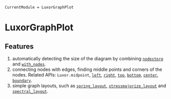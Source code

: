 ```@meta
CurrentModule = LuxorGraphPlot
```

# LuxorGraphPlot

## Features
1. automatically detecting the size of the diagram by combining [`nodestore`](@ref) and [`with_nodes`](@ref).
2. connecting nodes with edges, finding middle points and corners of the nodes. Related APIs: `Luxor.midpoint`, [`left`](@ref), [`right`](@ref), [`top`](@ref), [`bottom`](@ref), [`center`](@ref), [`boundary`](@ref).
3. simple graph layouts, such as [`spring_layout`](@ref), [`stressmajorize_layout`](@ref) and [`spectral_layout`](@ref).